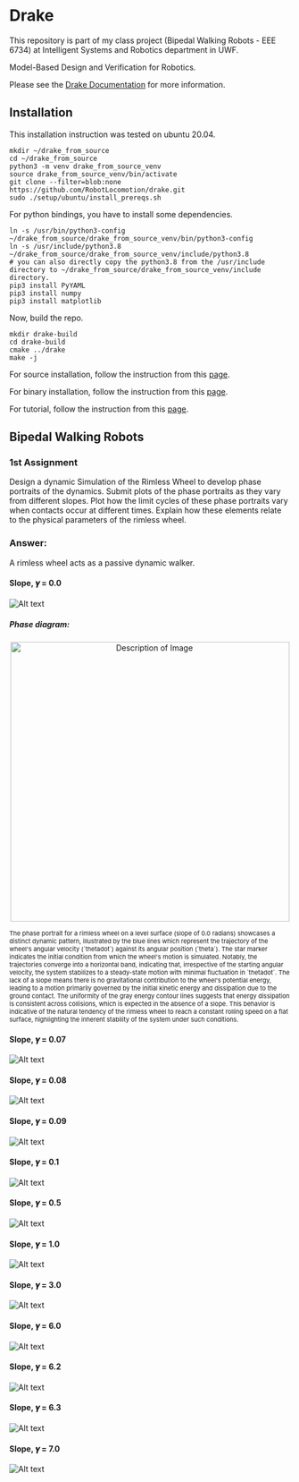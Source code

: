 # Drake

This repository is part of my class project (Bipedal Walking Robots - EEE 6734) at Intelligent Systems and Robotics department in UWF. 

Model-Based Design and Verification for Robotics.

Please see the [Drake Documentation](https://drake.mit.edu) for more
information.

## Installation
This installation instruction was tested on ubuntu 20.04.
```
mkdir ~/drake_from_source
cd ~/drake_from_source
python3 -m venv drake_from_source_venv
source drake_from_source_venv/bin/activate
git clone --filter=blob:none https://github.com/RobotLocomotion/drake.git
sudo ./setup/ubuntu/install_prereqs.sh
```
For python bindings, you have to install some dependencies.
```
ln -s /usr/bin/python3-config ~/drake_from_source/drake_from_source_venv/bin/python3-config
ln -s /usr/include/python3.8 ~/drake_from_source/drake_from_source_venv/include/python3.8
# you can also directly copy the python3.8 from the /usr/include directory to ~/drake_from_source/drake_from_source_venv/include directory.
pip3 install PyYAML
pip3 install numpy
pip3 install matplotlib
```
Now, build the repo.
```
mkdir drake-build
cd drake-build
cmake ../drake
make -j
```
For source installation, follow the instruction from this [page](https://drake.mit.edu/from_source.html).

For binary installation, follow the instruction from this [page](https://drake.mit.edu/pip.html#stable-releases).

For tutorial, follow the instruction from this [page](https://github.com/RobotLocomotion/drake/blob/master/tutorials/README.md).

## Bipedal Walking Robots
### 1st Assignment
Design a dynamic Simulation of the Rimless Wheel to develop phase portraits of the dynamics. Submit plots of the phase portraits as they vary from different slopes. Plot how the limit cycles of these phase portraits vary when contacts occur at different times. Explain how these elements relate to the physical parameters of the rimless wheel.

### Answer:
A rimless wheel acts as a passive dynamic walker.
#### Slope, 𝜸 = 0.0
![Alt text](assets/1.gif)

##### Phase diagram:

<p align="center">
  <img src="assets/1_phase.png" alt="Description of Image" width="500">
</p>

<p style="font-size:11px;">
    The phase portrait for a rimless wheel on a level surface (slope of 0.0 radians) showcases a distinct dynamic pattern, illustrated by the blue lines which represent the trajectory of the wheel's angular velocity (`thetadot`) against its angular position (`theta`). The star marker indicates the initial condition from which the wheel's motion is simulated. Notably, the trajectories converge into a horizontal band, indicating that, irrespective of the starting angular velocity, the system stabilizes to a steady-state motion with minimal fluctuation in `thetadot`. The lack of a slope means there is no gravitational contribution to the wheel's potential energy, leading to a motion primarily governed by the initial kinetic energy and dissipation due to the ground contact. The uniformity of the gray energy contour lines suggests that energy dissipation is consistent across collisions, which is expected in the absence of a slope. This behavior is indicative of the natural tendency of the rimless wheel to reach a constant rolling speed on a flat surface, highlighting the inherent stability of the system under such conditions.
</p>

#### Slope, 𝜸 = 0.07
![Alt text](assets/2.gif)

#### Slope, 𝜸 = 0.08
![Alt text](assets/3.gif)

#### Slope, 𝜸 = 0.09
![Alt text](assets/4.gif)

#### Slope, 𝜸 = 0.1
![Alt text](assets/5.gif)

#### Slope, 𝜸 = 0.5
![Alt text](assets/6.gif)

#### Slope, 𝜸 = 1.0
![Alt text](assets/7.gif)

#### Slope, 𝜸 = 3.0
![Alt text](assets/8.gif)

#### Slope, 𝜸 = 6.0
![Alt text](assets/9.gif)

#### Slope, 𝜸 = 6.2
![Alt text](assets/10.gif)

#### Slope, 𝜸 = 6.3
![Alt text](assets/11.gif)

#### Slope, 𝜸 = 7.0
![Alt text](assets/12.gif)

